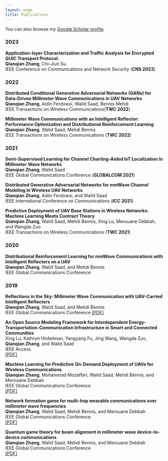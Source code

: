 ```yaml
---
layout: page
title: Publications
---
```


You can also browse my <a href="https://scholar.google.com/citations?user=qQXNsREAAAAJ&hl=en" target="_blank">Google Scholar profile</a>. 
<br />

<h3>
    <a name='2023'></a> 2023
</h3>

<div class="media">
    <div class="media-body">
       <p class="media-heading">
          <strong>Application-layer Characterization and Traffic Analysis for Encrypted QUIC Transport Protocol.</strong><br /> <b>Qianqian Zhang</b>, Chi-Jiun Su. <br />
          IEEE Conference on Communications and Network Security (<b>CNS 2023</b>)<br />
       </p>
    </div>
</div>

<h3>
    <a name='2022'></a> 2022
</h3>

<div class="media">
    <div class="media-body">
       <p class="media-heading">
          <strong>Distributed Conditional Generative Adversarial Networks (GANs) for Data-Driven Millimeter Wave Communications in UAV Networks</strong><br />
          <b>Qianqian Zhang</b>, Aidin Ferdowsi, Walid Saad, Bennis Mehdi<br />
          IEEE Transactions on Wireless Communications(<b>TWC 2022</b>)<br />
       </p>
    </div>
</div>

<div class="media">
    <div class="media-body">
       <p class="media-heading">
          <strong>Millimeter Wave Communications with an Intelligent Reflector: Performance Optimization and Distributional Reinforcement Learning</strong><br />
          <b>Qianqian Zhang</b>, Walid Saad, Mehdi Bennis<br />
          IEEE Transactions on Wireless Communications (<b>TWC 2022</b>)<br />
       </p>
    </div>
</div>

<h3>
    <a name='2021'></a> 2021
</h3>

<div class="media">
    <div class="media-body">
       <p class="media-heading">
          <strong>Semi-Supervised Learning for Channel Charting-Aided IoT Localization in Millimeter Wave Networks</strong><br />
          <b>Qianqian Zhang</b>, Walid Saad<br />
          IEEE Global Communications Conference  (<b>GLOBALCOM 2021</b>)<br />
       </p>
    </div>
</div>

<div class="media">
    <div class="media-body">
       <p class="media-heading">
          <strong>Distributed Generative Adversarial Networks for mmWave Channel Modeling in Wireless UAV Networks</strong><br />
          <b>Qianqian Zhang</b>, Aidin Ferdowsi, and Walid Saad<br />
          IEEE International Conference on Communications (<b>ICC 2021</b>)<br />
       </p>
    </div>
</div>

<div class="media">
    <div class="media-body">
       <p class="media-heading">
          <strong>Predictive Deployment of UAV Base Stations in Wireless Networks: Machine Learning Meets Contract Theory</strong><br />
          <b>Qianqian Zhang</b>, Walid Saad, Mehdi Bennis, Xing Lu, Merouane Debbah, and Wangda Zuo<br />
          IEEE Transactions on Wireless Communications (<b>TWC 2021</b>)<br />
       </p>
    </div>
</div>

 

<h3>
    <a name='2020'></a> 2020
</h3>

<div class="media">
    <div class="media-body">
       <p class="media-heading">
          <strong>Distributional Reinforcement Learning for mmWave Communications with Intelligent Reflectors on a UAV</strong><br />
          <b>Qianqian Zhang</b>, Walid Saad, and Mehdi Bennis<br />
           IEEE Global Communications Conference <br />
       </p>
    </div>
</div>
 
<h3>
    <a name='2019'></a> 2019
</h3>

<div class="media">
    <div class="media-body">
       <p class="media-heading">
          <strong>Reflections in the Sky: Millimeter Wave Communication with UAV-Carried Intelligent Reflectors</strong><br />
          <b>Qianqian Zhang</b>, Walid Saad, and Mehdi Bennis<br />
           IEEE Global Communications Conference 
           <a href="https://arxiv.org/pdf/1908.03271">[PDF]</a><br />
       </p>
    </div>
</div>

<div class="media">
    <div class="media-body">
       <p class="media-heading">
          <strong>An Open Source Modeling Framework for Interdependent Energy-Transportation-Communication Infrastructure in Smart and Connected Communities</strong><br />
          Xing Lu, Kathryn Hinkelman, Yangyang Fu, Jing Wang, Wangda Zuo, <b>Qianqian Zhang</b>, and Walid Saad<br />
          IEEE Access<br />  <a href="https://ieeexplore.ieee.org/stamp/stamp.jsp?arnumber=8700176">[PDF]</a> <br />
       </p>
    </div>
</div>

 



<div class="media">
    <div class="media-body">
       <p class="media-heading">
          <strong>Machine Learning for Predictive On-Demand Deployment of UAVs for Wireless Communications</strong><br />
          <b>Qianqian Zhang</b>, Mohammad Mozaffari, Walid Saad, Mehdi Bennis, and Merouane Debbah<br />
           IEEE Global Communications Conference <br /> <a href="https://arxiv.org/pdf/1805.00061">[PDF]</a><br />
       </p>
    </div>
</div>


<div class="media">
    <div class="media-body">
       <p class="media-heading">
          <strong>Network formation game for multi-hop wearable communications over millimeter wave frequencies</strong><br />
          <b>Qianqian Zhang</b>, Walid Saad, Mehdi Bennis, and Merouane Debbah<br />
           IEEE Global Communications Conference <br /> <a href="https://centralesupelec.hal.science/hal-02877335/document">[PDF]</a><br />
       </p>
    </div>
</div>

<div class="media">
    <div class="media-body">
       <p class="media-heading">
          <strong>Quantum game theory for beam alignment in millimeter wave device-to-device communications</strong><br />
          <b>Qianqian Zhang</b>, Walid Saad, Mehdi Bennis, and Merouane Debbah<br />
           IEEE Global Communications Conference <br /> <a href="https://arxiv.org/pdf/1610.01982">[PDF]</a><br />
       </p>
    </div>
</div>

